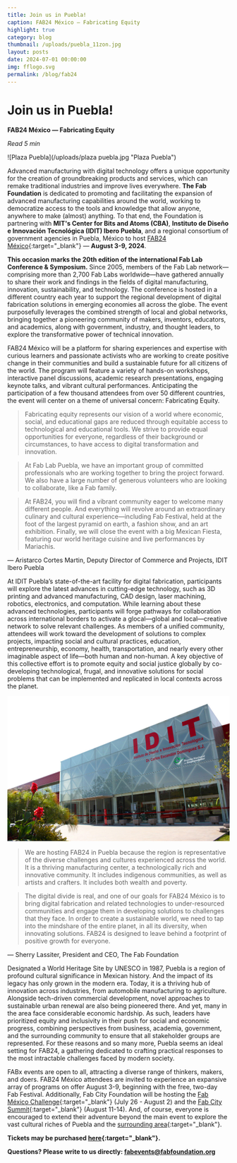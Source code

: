 ```yaml
---
title: Join us in Puebla!
caption: FAB24 México — Fabricating Equity
highlight: true
category: blog
thumbnail: /uploads/puebla_11zon.jpg
layout: posts
date: 2024-07-01 00:00:00
img: fflogo.svg
permalink: /blog/fab24
---
```


# Join us in Puebla!

**FAB24 México — Fabricating Equity**

*Read 5 min*

![Plaza Puebla](/uploads/plaza puebla.jpg "Plaza Puebla")

Advanced manufacturing with digital technology offers a unique opportunity for the creation of groundbreaking products and services, which can remake traditional industries and improve lives everywhere. **The Fab Foundation** is dedicated to promoting and facilitating the expansion of advanced manufacturing capabilities around the world, working to democratize access to the tools and knowledge that allow anyone, anywhere to make (almost) anything. To that end, the Foundation is partnering with **MIT's Center for Bits and Atoms (CBA)**, **Instituto de Diseño e Innovación Tecnológica (IDIT) Ibero Puebla**, and a regional consortium of government agencies in Puebla, México to host [FAB24 México](https://fab24.fabevent.org/){:target="_blank"} — **August 3-9, 2024**. 

**This occasion marks the 20th edition of the international Fab Lab Conference & Symposium.** Since 2005, members of the Fab Lab network—comprising more than 2,700 Fab Labs worldwide—have gathered annually to share their work and findings in the fields of digital manufacturing, innovation, sustainability, and technology. The conference is hosted in a different country each year to support the regional development of digital fabrication solutions in emerging economies all across the globe. The event purposefully leverages the combined strength of local and global networks, bringing together a pioneering community of makers, inventors, educators, and academics, along with government, industry, and thought leaders, to explore the transformative power of technical innovation.

FAB24 México will be a platform for sharing experiences and expertise with curious learners and passionate activists who are working to create positive change in their communities and build a sustainable future for all citizens of the world. The program will feature a variety of hands-on workshops, interactive panel discussions, academic research presentations, engaging keynote talks, and vibrant cultural performances. Anticipating the participation of a few thousand attendees from over 50 different countries, the event will center on a theme of universal concern: Fabricating Equity.

> Fabricating equity represents our vision of a world where economic, social, and educational gaps are reduced through equitable access to technological and educational tools. We strive to provide equal opportunities for everyone, regardless of their background or circumstances, to have access to digital transformation and innovation.

> At Fab Lab Puebla, we have an important group of committed professionals who are working together to bring the project forward. We also have a large number of generous volunteers who are looking to collaborate, like a Fab family.

> At FAB24, you will find a vibrant community eager to welcome many different people. And everything will revolve around an extraordinary culinary and cultural experience—including Fab Festival, held at the foot of the largest pyramid on earth, a fashion show, and an art exhibition. Finally, we will close the event with a big Mexican Fiesta, featuring our world heritage cuisine and live performances by Mariachis.

— Aristarco Cortes Martin, Deputy Director of Commerce and Projects, IDIT Ibero Puebla

At IDIT Puebla’s state-of-the-art facility for digital fabrication, participants will explore the latest advances in cutting-edge technology, such as 3D printing and advanced manufacturing, CAD design, laser machining, robotics, electronics, and computation. While learning about these advanced technologies, participants will forge pathways for collaboration across international borders to activate a glocal—global and local—creative network to solve relevant challenges. As members of a unified community, attendees will work toward the development of solutions to complex projects, impacting social and cultural practices, education, entrepreneurship, economy, health, transportation, and nearly every other imaginable aspect of life—both human and non-human. A key objective of this collective effort is to promote equity and social justice globally by co-developing technological, frugal, and innovative solutions for social problems that can be implemented and replicated in local contexts across the planet.

![IDIT](/uploads/IDIT2.jpg "IDIT")

> We are hosting FAB24 in Puebla because the region is representative of the diverse challenges and cultures experienced across the world. It is a thriving manufacturing center, a technologically rich and innovative community. It includes indigenous communities, as well as artists and crafters. It includes both wealth and poverty.

> The digital divide is real, and one of our goals for FAB24 México is to bring digital fabrication and related technologies to under-resourced communities and engage them in developing solutions to challenges that they face. In order to create a sustainable world, we need to tap into the mindshare of the entire planet, in all its diversity, when innovating solutions. FAB24 is designed to leave behind a footprint of positive growth for everyone.

— Sherry Lassiter, President and CEO, The Fab Foundation

Designated a World Heritage Site by UNESCO in 1987, Puebla is a region of profound cultural significance in Mexican history. And the impact of its legacy has only grown in the modern era. Today, it is a thriving hub of innovation across industries, from automobile manufacturing to agriculture. Alongside tech-driven commercial development, novel approaches to sustainable urban renewal are also being pioneered there. And yet, many in the area face considerable economic hardship. As such, leaders have prioritized equity and inclusivity in their push for social and economic progress, combining perspectives from business, academia, government, and the surrounding community to ensure that all stakeholder groups are represented. For these reasons and so many more, Puebla seems an ideal setting for FAB24, a gathering dedicated to crafting practical responses to the most intractable challenges faced by modern society.

FABx events are open to all, attracting a diverse range of thinkers, makers, and doers. FAB24 México attendees are invited to experience an expansive array of programs on offer August 3-9, beginning with the free, two-day Fab Festival. Additionally, Fab City Foundation will be hosting the [Fab México Challenge](https://challenge.fab.city/){:target="_blank"} (July 26 - August 2) and the [Fab City Summit](https://fab.city/events/fab-city-summit-mexico/){:target="_blank"} (August 11-14). And, of course, everyone is encouraged to extend their adventure beyond the main event to explore the vast cultural riches of Puebla and the [surrounding area](https://fab24.fabevent.org/travel){:target="_blank"}.


**Tickets may be purchased [here](https://fab24.fabevent.org/tickets){:target="_blank"}.**


**Questions? Please write to us directly: fabevents@fabfoundation.org**
